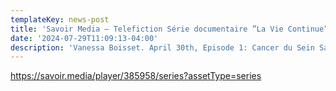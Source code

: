 ```yaml
---
templateKey: news-post
title: 'Savoir Media – Telefiction Série documentaire ”La Vie Continue”. '
date: '2024-07-29T11:09:13-04:00'
description: 'Vanessa Boisset. April 30th, Episode 1: Cancer du Sein Savoir média'
---
```

https://savoir.media/player/385958/series?assetType=series
